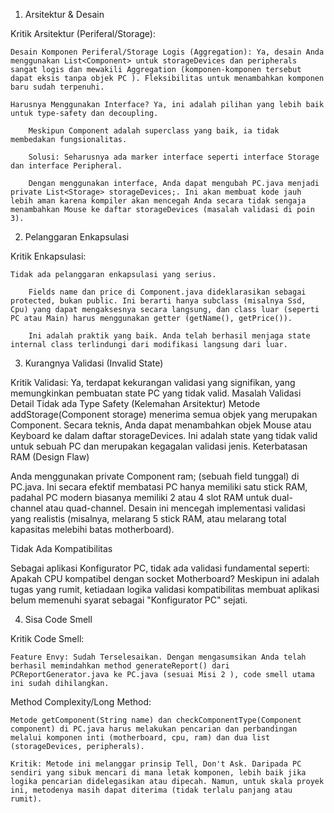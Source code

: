 1. Arsitektur & Desain

Kritik Arsitektur (Periferal/Storage):

    Desain Komponen Periferal/Storage Logis (Aggregation): Ya, desain Anda menggunakan List<Component> untuk storageDevices dan peripherals sangat logis dan mewakili Aggregation (komponen-komponen tersebut dapat eksis tanpa objek PC ). Fleksibilitas untuk menambahkan komponen baru sudah terpenuhi.

    Harusnya Menggunakan Interface? Ya, ini adalah pilihan yang lebih baik untuk type-safety dan decoupling.

        Meskipun Component adalah superclass yang baik, ia tidak membedakan fungsionalitas.

        Solusi: Seharusnya ada marker interface seperti interface Storage dan interface Peripheral.

        Dengan menggunakan interface, Anda dapat mengubah PC.java menjadi private List<Storage> storageDevices;. Ini akan membuat kode jauh lebih aman karena kompiler akan mencegah Anda secara tidak sengaja menambahkan Mouse ke daftar storageDevices (masalah validasi di poin 3).

2. Pelanggaran Enkapsulasi

Kritik Enkapsulasi:

    Tidak ada pelanggaran enkapsulasi yang serius.

        Fields name dan price di Component.java dideklarasikan sebagai protected, bukan public. Ini berarti hanya subclass (misalnya Ssd, Cpu) yang dapat mengaksesnya secara langsung, dan class luar (seperti PC atau Main) harus menggunakan getter (getName(), getPrice()).

        Ini adalah praktik yang baik. Anda telah berhasil menjaga state internal class terlindungi dari modifikasi langsung dari luar.

3. Kurangnya Validasi (Invalid State)

Kritik Validasi: Ya, terdapat kekurangan validasi yang signifikan, yang memungkinkan pembuatan state PC yang tidak valid.
Masalah Validasi	Detail
Tidak ada Type Safety (Kelemahan Arsitektur)	Metode addStorage(Component storage) menerima semua objek yang merupakan Component. Secara teknis, Anda dapat menambahkan objek Mouse atau Keyboard ke dalam daftar storageDevices. Ini adalah state yang tidak valid untuk sebuah PC dan merupakan kegagalan validasi jenis.
Keterbatasan RAM (Design Flaw)	

Anda menggunakan private Component ram; (sebuah field tunggal) di PC.java. Ini secara efektif membatasi PC hanya memiliki satu stick RAM, padahal PC modern biasanya memiliki 2 atau 4 slot RAM untuk dual-channel atau quad-channel. Desain ini mencegah implementasi validasi yang realistis (misalnya, melarang 5 stick RAM, atau melarang total kapasitas melebihi batas motherboard).

Tidak Ada Kompatibilitas	

Sebagai aplikasi Konfigurator PC, tidak ada validasi fundamental seperti: Apakah CPU kompatibel dengan socket Motherboard? Meskipun ini adalah tugas yang rumit, ketiadaan logika validasi kompatibilitas membuat aplikasi belum memenuhi syarat sebagai "Konfigurator PC" sejati.

4. Sisa Code Smell

Kritik Code Smell:

    Feature Envy: Sudah Terselesaikan. Dengan mengasumsikan Anda telah berhasil memindahkan method generateReport() dari PCReportGenerator.java ke PC.java (sesuai Misi 2 ), code smell utama ini sudah dihilangkan.

Method Complexity/Long Method:

    Metode getComponent(String name) dan checkComponentType(Component component) di PC.java harus melakukan pencarian dan perbandingan melalui komponen inti (motherboard, cpu, ram) dan dua list (storageDevices, peripherals).

    Kritik: Metode ini melanggar prinsip Tell, Don't Ask. Daripada PC sendiri yang sibuk mencari di mana letak komponen, lebih baik jika logika pencarian didelegasikan atau dipecah. Namun, untuk skala proyek ini, metodenya masih dapat diterima (tidak terlalu panjang atau rumit).

